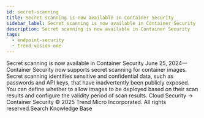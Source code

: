 ```yaml
---
id: secret-scanning
title: Secret scanning is now available in Container Security
sidebar_label: Secret scanning is now available in Container Security
description: Secret scanning is now available in Container Security
tags:
  - endpoint-security
  - trend-vision-one
---
```


 Secret scanning is now available in Container Security June 25, 2024—Container Security now supports secret scanning for container images. Secret scanning identifies sensitive and confidential data, such as passwords and API keys, that have inadvertently been publicly exposed. You can define whether to allow images to be deployed based on their scan results and configure the validity period of scan results. Cloud Security → Container Security © 2025 Trend Micro Incorporated. All rights reserved.Search Knowledge Base